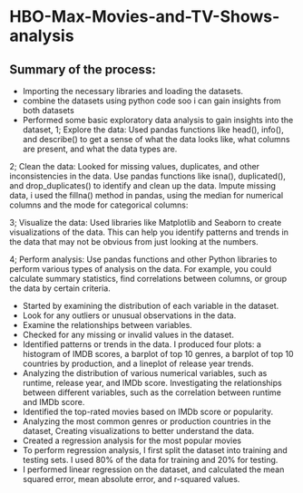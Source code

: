 # HBO-Max-Movies-and-TV-Shows-analysis
## Summary of the process:
* Importing the necessary libraries and loading the datasets.
* combine the datasets using python code soo i can gain insights from both datasets
* Performed some basic exploratory data analysis to gain insights into the dataset, 
1; Explore the data: Used pandas functions like head(), info(), and describe() to get a sense of what the data looks like, what columns are present, and what the data types are.

2; Clean the data: Looked for missing values, duplicates, and other inconsistencies in the data. Use pandas functions like isna(), duplicated(), and drop_duplicates() to identify and clean up the data. Impute missing data, i used the fillna() method in pandas, using the median for numerical columns and the mode for categorical columns:

3; Visualize the data: Used libraries like Matplotlib and Seaborn to create visualizations of the data. This can help you identify patterns and trends in the data that may not be obvious from just looking at the numbers.

4; Perform analysis: Use pandas functions and other Python libraries to perform various types of analysis on the data. For example, you could calculate summary statistics, find correlations between columns, or group the data by certain criteria.
* Started by examining the distribution of each variable in the dataset. 
* Look for any outliers or unusual observations in the data. 
* Examine the relationships between variables. 
* Checked for any missing or invalid values in the dataset. 
* Identified patterns or trends in the data. I produced four plots: a histogram of IMDB scores, a barplot of top 10 genres, a barplot of top 10 countries by production, and a lineplot of release year trends. 
* Analyzing the distribution of various numerical variables, such as runtime, release year, and IMDb score.
Investigating the relationships between different variables, such as the correlation between runtime and IMDb score.
* Identified the top-rated movies based on IMDb score or popularity.
* Analyzing the most common genres or production countries in the dataset, Creating visualizations to better understand the data.
* Created a regression analysis for the most popular movies
* To perform regression analysis, I first split the dataset into training and testing sets. I used 80% of the data for training and 20% for testing.
* I performed linear regression on the dataset, and calculated the mean squared error, mean absolute error, and r-squared values. 
